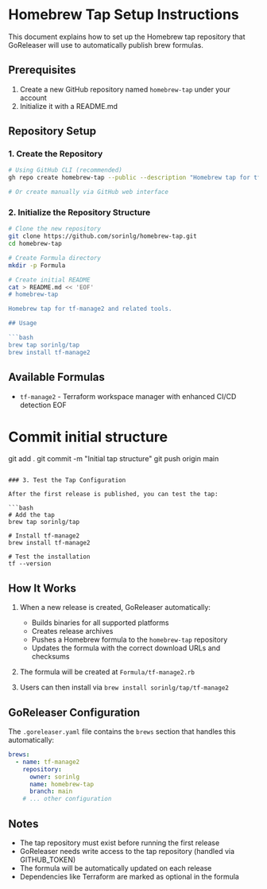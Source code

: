 # Homebrew Tap Setup Instructions

This document explains how to set up the Homebrew tap repository that GoReleaser will use to automatically publish brew formulas.

## Prerequisites

1. Create a new GitHub repository named `homebrew-tap` under your account
2. Initialize it with a README.md

## Repository Setup

### 1. Create the Repository

```bash
# Using GitHub CLI (recommended)
gh repo create homebrew-tap --public --description "Homebrew tap for tf-manage2"

# Or create manually via GitHub web interface
```

### 2. Initialize the Repository Structure

```bash
# Clone the new repository
git clone https://github.com/sorinlg/homebrew-tap.git
cd homebrew-tap

# Create Formula directory
mkdir -p Formula

# Create initial README
cat > README.md << 'EOF'
# homebrew-tap

Homebrew tap for tf-manage2 and related tools.

## Usage

```bash
brew tap sorinlg/tap
brew install tf-manage2
```

## Available Formulas

- `tf-manage2` - Terraform workspace manager with enhanced CI/CD detection
EOF

# Commit initial structure
git add .
git commit -m "Initial tap structure"
git push origin main
```

### 3. Test the Tap Configuration

After the first release is published, you can test the tap:

```bash
# Add the tap
brew tap sorinlg/tap

# Install tf-manage2
brew install tf-manage2

# Test the installation
tf --version
```

## How It Works

1. When a new release is created, GoReleaser automatically:
   - Builds binaries for all supported platforms
   - Creates release archives
   - Pushes a Homebrew formula to the `homebrew-tap` repository
   - Updates the formula with the correct download URLs and checksums

2. The formula will be created at `Formula/tf-manage2.rb`

3. Users can then install via `brew install sorinlg/tap/tf-manage2`

## GoReleaser Configuration

The `.goreleaser.yaml` file contains the `brews` section that handles this automatically:

```yaml
brews:
  - name: tf-manage2
    repository:
      owner: sorinlg
      name: homebrew-tap
      branch: main
    # ... other configuration
```

## Notes

- The tap repository must exist before running the first release
- GoReleaser needs write access to the tap repository (handled via GITHUB_TOKEN)
- The formula will be automatically updated on each release
- Dependencies like Terraform are marked as optional in the formula
